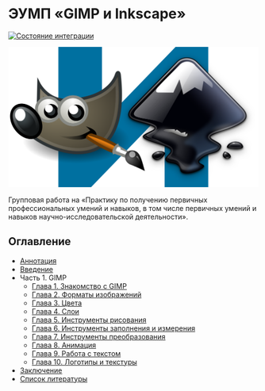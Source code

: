 # ЭУМП «GIMP и Inkscape»

[![Состояние интеграции](https://travis-ci.org/mpudelta/gimp-inkscape.svg?branch=master)](https://travis-ci.org/mpudelta/gimp-inkscape)

![Обложка](docs/cover.png)

Групповая работа на «Практику по получению первичных профессиональных умений и навыков, в том числе первичных умений и навыков научно-исследовательской деятельности».

## Оглавление

- [Аннотация](docs/index.md)
- [Введение](docs/introduction.md)
- Часть 1. GIMP
  - [Глава 1. Знакомство с GIMP](docs/gimp/1.md)
  - [Глава 2. Форматы изображений](docs/gimp/2.md)
  - [Глава 3. Цвета](docs/gimp/3.md)
  - [Глава 4. Слои](docs/gimp/4.md)
  - [Глава 5. Инструменты рисования](docs/gimp/5.md)
  - [Глава 6. Инструменты заполнения и измерения](docs/gimp/6.md)
  - [Глава 7. Инструменты преобразования](docs/gimp/7.md)
  - [Глава 8. Анимация](docs/gimp/8.md)
  - [Глава 9. Работа с текстом](docs/gimp/9.md)
  - [Глава 10. Логотипы и текстуры](docs/gimp/10.md)
- [Заключение](docs/conclusion.md)
- [Список литературы](docs/bibliography.md)
